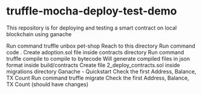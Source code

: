 # truffle-mocha-deploy-test-demo
This repository is for deploying and testing a smart contract on local blockchain using ganache

Run command truffle unbox pet-shop
Reach to this directory 
Run command code .
Create adoption.sol file inside contracts directory
Run command truffle compile to compile to bytecode 
Will generate compiled files in json format inside build/contracts
Create file 2_deploy_contracts.sol inside migrations directory
Ganache - Quickstart 
Check the first Address, Balance, TX Count
Run command truffle migrate
Check the first Address, Balance, TX Count (should have changes)